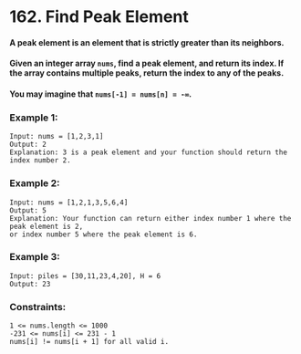 # 162. Find Peak Element

#### A peak element is an element that is strictly greater than its neighbors.

#### Given an integer array `nums`, find a peak element, and return its index. If the array contains multiple peaks, return the index to any of the peaks.

#### You may imagine that `nums[-1] = nums[n] = -∞`.

### Example 1:

```
Input: nums = [1,2,3,1]
Output: 2
Explanation: 3 is a peak element and your function should return the index number 2.
```
### Example 2:

```
Input: nums = [1,2,1,3,5,6,4]
Output: 5
Explanation: Your function can return either index number 1 where the peak element is 2,
or index number 5 where the peak element is 6.
```

### Example 3:

```
Input: piles = [30,11,23,4,20], H = 6
Output: 23
```

### Constraints:
```
1 <= nums.length <= 1000
-231 <= nums[i] <= 231 - 1
nums[i] != nums[i + 1] for all valid i.
```
